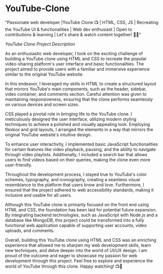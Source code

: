 # YouTube-Clone
"Passionate web developer |YouTube Clone 📺 | HTML, CSS, JS | Recreating the YouTube UI &amp; functionalities | Web dev enthusiast | Open to contributions &amp; learning | Let's share & watch content together! 🚀🎥"

*YouTube Clone Project Description*

As an enthusiastic web developer, I took on the exciting challenge of building a YouTube clone using HTML and CSS to recreate the popular video-sharing platform's user interface and basic functionalities. The project aimed to provide users with a familiar and immersive experience similar to the original YouTube website.

In this endeavor, I leveraged my skills in HTML to create a structured layout that mirrors YouTube's main components, such as the header, sidebar, video container, and comments section. Careful attention was given to maintaining responsiveness, ensuring that the clone performs seamlessly on various devices and screen sizes.

CSS played a pivotal role in bringing life to the YouTube clone. I meticulously designed the user interface, utilizing modern styling techniques to achieve a polished and visually appealing look. Employing flexbox and grid layouts, I arranged the elements in a way that mirrors the original YouTube website's intuitive design.

To enhance user interactivity, I implemented basic JavaScript functionalities for certain features like video playback, pausing, and the ability to navigate through video playlists. Additionally, I included a search bar that allows users to find videos based on their queries, making the clone even more user-friendly.

Throughout the development process, I stayed true to YouTube's color schemes, typography, and iconography, creating a seamless visual resemblance to the platform that users know and love. Furthermore, I ensured that the project adhered to web accessibility standards, making it inclusive and usable for all users.

Although this YouTube clone is primarily focused on the front end using HTML and CSS, the foundation has been laid for potential future expansion. By integrating backend technologies, such as JavaScript with Node.js and a database like MongoDB, this project could be transformed into a fully functional web application capable of supporting user accounts, video uploads, and comments.

Overall, building this YouTube clone using HTML and CSS was an enriching experience that allowed me to sharpen my web development skills, learn new techniques, and delve deeper into the world of UI/UX design. I am proud of the outcome and eager to showcase my passion for web development through this project. Feel free to explore and experience the world of YouTube through this clone. Happy watching! 📺🚀
